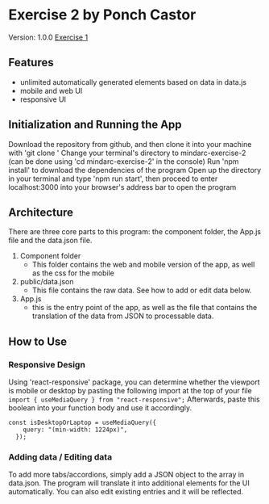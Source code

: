 # Exercise 2 by Ponch Castor
Version: 1.0.0
[Exercise 1](https://github.com/cascastor6/mindarc-exercise-1)

## Features
- unlimited automatically generated elements based on data in data.js
- mobile and web UI
- responsive UI


## Initialization and Running the App
Download the repository from github, and then clone it into your machine with 'git clone <link-to-repository>'
Change your terminal's directory to mindarc-exercise-2 (can be done using 'cd mindarc-exercise-2' in the console)
Run 'npm install' to download the dependencies of the program
Open up the directory in your terminal and type 'npm run start', then proceed to enter localhost:3000 into your browser's address bar to open the program

## Architecture
There are three core parts to this program: the component folder, the App.js file and the data.json file.
1. Component folder
    - This folder contains the web and mobile version of the app, as well as the css for the mobile
2. public/data.json
    - This file contains the raw data. See how to add or edit data below.
3. App.js
    - this is the entry point of the app, as well as the file that contains the translation of the data from JSON to processable data.

## How to Use 
### Responsive Design
Using 'react-responsive' package, you can determine whether the viewport is mobile or desktop by pasting the following import at the top of your file
```import { useMediaQuery } from "react-responsive";```
Afterwards, paste this boolean into your function body and use it accordingly. 
```
const isDesktopOrLaptop = useMediaQuery({
    query: "(min-width: 1224px)",
  });
```

### Adding data / Editing data
To add more tabs/accordions, simply add a JSON object to the array in data.json. The program will translate it into additional elements for the UI automatically. You can also edit existing entries and it will be reflected.